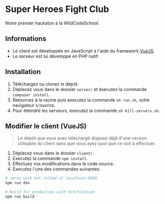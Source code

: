 # Super Heroes Fight Club

Notre premier hackaton à la WildCodeSchool.

## Informations
* Le client est développée en JavaScript à l'aide du framework [VueJS](https://vuejs.org/).
* Le serveur est lui développé en PHP natif.

## Installation
1. Téléchargez ou clonez le dépôt.
2. Déplacez vous dans le dossier `server/` et éxecutez la commande `composer install`.
3. Retournez à la racine puis executez la commande `sh run.sh`, votre navigateur s'ouvrira.
4. Pour éteindre les serveurs, executez la commande `sh kill-servers.sh`.

## Modifier le client (VueJS)
> Le dépôt que vous avez téléchargé dispose déjà d'une version utilisable du client sans que vous ayez quoi que ce soit à effectuer.
1. Déplacez vous dans le dossier `client/`.
2. Executez la commande `npm install`.
3. Effectuez vos modifications dans le code source.
4. Executez l'une des commandes suivantes:
``` bash
# serve with hot reload at localhost:8080
npm run dev

# build for production with minification
npm run build
```